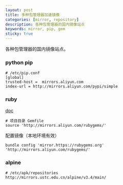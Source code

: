 ```yaml
---
layout: post
title: 多种包管理器加速镜像
categories: [mirror, repository]
description: 各种包管理器的国内镜像站点
keywords: mirror, pip, gem
sticky: true
---
```


各种包管理器的国内镜像站点。

### python pip
```
# /etc/pip.conf
[global]
trusted-host =  mirrors.aliyun.com
index-url = http://mirrors.aliyun.com/pypi/simple
```

### ruby
[doc](http://mirrors.aliyun.com/help/rubygems)

```
# 项目目录 Gemfile
source 'http://mirrors.aliyun.com/rubygems/'
```

配置镜像（本地环境有效）
```
bundle config 'mirror.https://rubygems.org' 'http://mirrors.aliyun.com/rubygems/'
```

### alpine
```
# /etc/apk/repositories
http://mirrors.ustc.edu.cn/alpine/v3.4/main/
```
